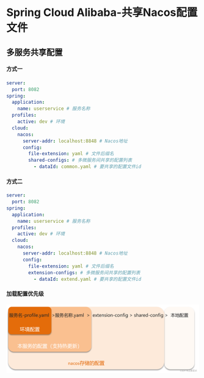 # Spring Cloud Alibaba-共享Nacos配置文件 <!-- {docsify-ignore-all} -->

## 多服务共享配置

#### 方式一

```yaml
server:
  port: 8082
spring:
  application:
    name: userservice # 服务名称
  profiles:
    active: dev # 环境
  cloud:
    nacos:
      server-addr: localhost:8848 # Nacos地址
      config:
        file-extension: yaml # 文件后缀名
        shared-configs: # 多微服务间共享的配置列表
          - dataId: common.yaml # 要共享的配置文件id
```

#### 方式二

```yaml
server:
  port: 8082
spring:
  application:
    name: userservice # 服务名称
  profiles:
    active: dev # 环境
  cloud:
    nacos:
      server-addr: localhost:8848 # Nacos地址
      config:
        file-extension: yaml # 文件后缀名
        extension-configs: # 多微服务间共享的配置列表
          - dataId: extend.yaml # 要共享的配置文件id
```

#### 加载配置优先级

![image-20230524175516819](../../../_media/image/structure/sca/14/2.png)